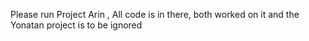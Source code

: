 Please run Project Arin , All code is in there, both worked on it and the Yonatan project is to be ignored
